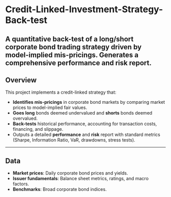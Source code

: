 # Credit-Linked-Investment-Strategy-Back-test

A quantitative back-test of a long/short corporate bond trading strategy driven by model-implied mis-pricings. Generates a comprehensive performance and risk report.
---

## Overview

This project implements a credit-linked strategy that:

- **Identifies mis-pricings** in corporate bond markets by comparing market prices to model-implied fair values.  
- **Goes long** bonds deemed undervalued and **shorts** bonds deemed overvalued.  
- **Back-tests** historical performance, accounting for transaction costs, financing, and slippage.  
- Outputs a detailed **performance** and **risk** report with standard metrics (Sharpe, Information Ratio, VaR, drawdowns, stress tests).

---

## Data
- **Market prices**: Daily corporate bond prices and yields.
- **Issuer fundamentals**: Balance sheet metrics, ratings, and macro factors.
- **Benchmarks**: Broad corporate bond indices.
